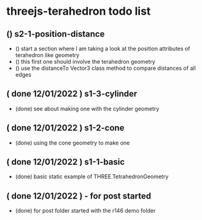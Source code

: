 # threejs-terahedron todo list

## () s2-1-position-distance
* () start a section where I am taking a look at the position attributes of terahedron like geometry
* () this first one should involve the terahedron geometry
* () use the distanceTo Vector3 class method to compare distances of all edges

## ( done 12/01/2022 ) s1-3-cylinder
* (done) see about making one with the cylinder geometry

## ( done 12/01/2022 ) s1-2-cone
* (done) using the cone geometry to make one

## ( done 12/01/2022 ) s1-1-basic
* (done) basic static example of THREE.TetrahedronGeometry

## ( done 12/01/2022 ) - for post started
* (done) for post folder started with the r146 demo folder
